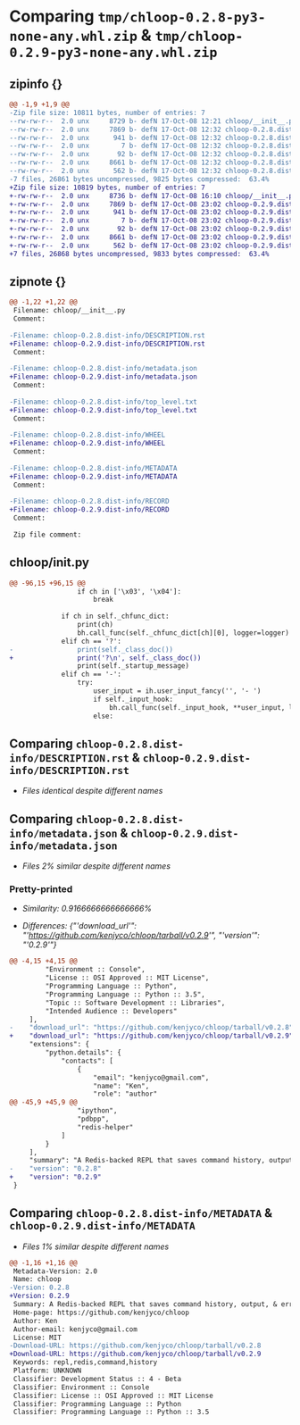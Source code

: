 # Comparing `tmp/chloop-0.2.8-py3-none-any.whl.zip` & `tmp/chloop-0.2.9-py3-none-any.whl.zip`

## zipinfo {}

```diff
@@ -1,9 +1,9 @@
-Zip file size: 10811 bytes, number of entries: 7
--rw-rw-r--  2.0 unx     8729 b- defN 17-Oct-08 12:21 chloop/__init__.py
--rw-rw-r--  2.0 unx     7869 b- defN 17-Oct-08 12:32 chloop-0.2.8.dist-info/DESCRIPTION.rst
--rw-rw-r--  2.0 unx      941 b- defN 17-Oct-08 12:32 chloop-0.2.8.dist-info/metadata.json
--rw-rw-r--  2.0 unx        7 b- defN 17-Oct-08 12:32 chloop-0.2.8.dist-info/top_level.txt
--rw-rw-r--  2.0 unx       92 b- defN 17-Oct-08 12:32 chloop-0.2.8.dist-info/WHEEL
--rw-rw-r--  2.0 unx     8661 b- defN 17-Oct-08 12:32 chloop-0.2.8.dist-info/METADATA
--rw-rw-r--  2.0 unx      562 b- defN 17-Oct-08 12:32 chloop-0.2.8.dist-info/RECORD
-7 files, 26861 bytes uncompressed, 9825 bytes compressed:  63.4%
+Zip file size: 10819 bytes, number of entries: 7
+-rw-rw-r--  2.0 unx     8736 b- defN 17-Oct-08 16:10 chloop/__init__.py
+-rw-rw-r--  2.0 unx     7869 b- defN 17-Oct-08 23:02 chloop-0.2.9.dist-info/DESCRIPTION.rst
+-rw-rw-r--  2.0 unx      941 b- defN 17-Oct-08 23:02 chloop-0.2.9.dist-info/metadata.json
+-rw-rw-r--  2.0 unx        7 b- defN 17-Oct-08 23:02 chloop-0.2.9.dist-info/top_level.txt
+-rw-rw-r--  2.0 unx       92 b- defN 17-Oct-08 23:02 chloop-0.2.9.dist-info/WHEEL
+-rw-rw-r--  2.0 unx     8661 b- defN 17-Oct-08 23:02 chloop-0.2.9.dist-info/METADATA
+-rw-rw-r--  2.0 unx      562 b- defN 17-Oct-08 23:02 chloop-0.2.9.dist-info/RECORD
+7 files, 26868 bytes uncompressed, 9833 bytes compressed:  63.4%
```

## zipnote {}

```diff
@@ -1,22 +1,22 @@
 Filename: chloop/__init__.py
 Comment: 
 
-Filename: chloop-0.2.8.dist-info/DESCRIPTION.rst
+Filename: chloop-0.2.9.dist-info/DESCRIPTION.rst
 Comment: 
 
-Filename: chloop-0.2.8.dist-info/metadata.json
+Filename: chloop-0.2.9.dist-info/metadata.json
 Comment: 
 
-Filename: chloop-0.2.8.dist-info/top_level.txt
+Filename: chloop-0.2.9.dist-info/top_level.txt
 Comment: 
 
-Filename: chloop-0.2.8.dist-info/WHEEL
+Filename: chloop-0.2.9.dist-info/WHEEL
 Comment: 
 
-Filename: chloop-0.2.8.dist-info/METADATA
+Filename: chloop-0.2.9.dist-info/METADATA
 Comment: 
 
-Filename: chloop-0.2.8.dist-info/RECORD
+Filename: chloop-0.2.9.dist-info/RECORD
 Comment: 
 
 Zip file comment:
```

## chloop/__init__.py

```diff
@@ -96,15 +96,15 @@
                 if ch in ['\x03', '\x04']:
                     break
 
             if ch in self._chfunc_dict:
                 print(ch)
                 bh.call_func(self._chfunc_dict[ch][0], logger=logger)
             elif ch == '?':
-                print(self._class_doc())
+                print('?\n', self._class_doc())
                 print(self._startup_message)
             elif ch == '-':
                 try:
                     user_input = ih.user_input_fancy('', '- ')
                     if self._input_hook:
                         bh.call_func(self._input_hook, **user_input, logger=logger)
                     else:
```

## Comparing `chloop-0.2.8.dist-info/DESCRIPTION.rst` & `chloop-0.2.9.dist-info/DESCRIPTION.rst`

 * *Files identical despite different names*

## Comparing `chloop-0.2.8.dist-info/metadata.json` & `chloop-0.2.9.dist-info/metadata.json`

 * *Files 2% similar despite different names*

### Pretty-printed

 * *Similarity: 0.9166666666666666%*

 * *Differences: {"'download_url'": "'https://github.com/kenjyco/chloop/tarball/v0.2.9'", "'version'": "'0.2.9'"}*

```diff
@@ -4,15 +4,15 @@
         "Environment :: Console",
         "License :: OSI Approved :: MIT License",
         "Programming Language :: Python",
         "Programming Language :: Python :: 3.5",
         "Topic :: Software Development :: Libraries",
         "Intended Audience :: Developers"
     ],
-    "download_url": "https://github.com/kenjyco/chloop/tarball/v0.2.8",
+    "download_url": "https://github.com/kenjyco/chloop/tarball/v0.2.9",
     "extensions": {
         "python.details": {
             "contacts": [
                 {
                     "email": "kenjyco@gmail.com",
                     "name": "Ken",
                     "role": "author"
@@ -45,9 +45,9 @@
                 "ipython",
                 "pdbpp",
                 "redis-helper"
             ]
         }
     ],
     "summary": "A Redis-backed REPL that saves command history, output, & errors",
-    "version": "0.2.8"
+    "version": "0.2.9"
 }
```

## Comparing `chloop-0.2.8.dist-info/METADATA` & `chloop-0.2.9.dist-info/METADATA`

 * *Files 1% similar despite different names*

```diff
@@ -1,16 +1,16 @@
 Metadata-Version: 2.0
 Name: chloop
-Version: 0.2.8
+Version: 0.2.9
 Summary: A Redis-backed REPL that saves command history, output, & errors
 Home-page: https://github.com/kenjyco/chloop
 Author: Ken
 Author-email: kenjyco@gmail.com
 License: MIT
-Download-URL: https://github.com/kenjyco/chloop/tarball/v0.2.8
+Download-URL: https://github.com/kenjyco/chloop/tarball/v0.2.9
 Keywords: repl,redis,command,history
 Platform: UNKNOWN
 Classifier: Development Status :: 4 - Beta
 Classifier: Environment :: Console
 Classifier: License :: OSI Approved :: MIT License
 Classifier: Programming Language :: Python
 Classifier: Programming Language :: Python :: 3.5
```

